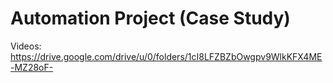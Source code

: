 # Automation Project (Case Study)

Videos:
https://drive.google.com/drive/u/0/folders/1cI8LFZBZbOwgpv9WlkKFX4ME-MZ28oF-
